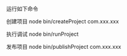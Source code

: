 运行如下命令

创建项目
node bin/createProject  com.xxx.xxx

执行调试
node bin/runProject 

发布项目
node bin/publishProject com.xxx.xxx

